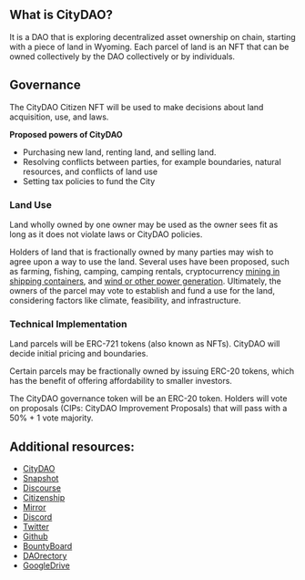## What is CityDAO?

It is a DAO that is exploring decentralized asset ownership on chain, starting with a piece of land in Wyoming. Each parcel of land is an NFT that can be owned collectively by the DAO collectively or by individuals. 


## **Governance**

The CityDAO Citizen NFT will be used to make decisions about land acquisition, use, and laws.

**Proposed powers of CityDAO**

- Purchasing new land, renting land, and selling land.
- Resolving conflicts between parties, for example boundaries, natural resources, and conflicts of land use
- Setting tax policies to fund the City

### Land Use

Land wholly owned by one owner may be used as the owner sees fit as long as it does not violate laws or CityDAO policies.

Holders of land that is fractionally owned by many parties may wish to agree upon a way to use the land. Several uses have been proposed, such as farming, fishing, camping, camping rentals, cryptocurrency [mining in shipping containers](https://oilcity.news/startup/2021/03/05/modern-miners-new-casper-business-mines-bitcoin-at-unused-gas-wells/), and [wind or other power generation](https://en.wikipedia.org/wiki/Wind_power_in_Wyoming). Ultimately, the owners of the parcel may vote to establish and fund a use for the land, considering factors like climate, feasibility, and infrastructure.

### **Technical Implementation**

Land parcels will be ERC-721 tokens (also known as NFTs). CityDAO will decide initial pricing and boundaries.

Certain parcels may be fractionally owned by issuing ERC-20 tokens, which has the benefit of offering affordability to smaller investors. 

The CityDAO governance token will be an ERC-20 token. Holders will vote on proposals (CIPs: CityDAO Improvement Proposals) that will pass with a 50% + 1 vote majority. 

## Additional resources: 

* [CityDAO](https://www.citydao.io/)
* [Snapshot](https://snapshot.org/#/daocity.eth/)
* [Discourse](https://forum.citydao.io/c/cips/5)
* [Citizenship](https://citizen.citydao.io/)
* [Mirror](https://city.mirror.xyz/)
* [Discord](https://discord.com/invite/2pzV6wnWZx)
* [Twitter](https://twitter.com/CityDao)
* [Github](https://github.com/citydaoproject)
* [BountyBoard](https://bountyboard.bankless.community/)
* [DAOrectory](https://sobol.io/login)
* [GoogleDrive](https://drive.google.com/drive/folders/12zMiLZV6FjoUra8sFEUfymmzTy_SgFwE)